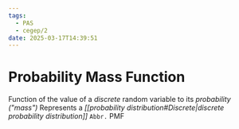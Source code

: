 ```yaml
---
tags:
  - PAS
  - cegep/2
date: 2025-03-17T14:39:51
---
```


# Probability Mass Function

Function of the value of a *discrete* random variable to its *probability ("mass")*
Represents a *[[probability distribution#Discrete|discrete probability distribution]]*
`Abbr.` PMF